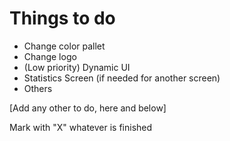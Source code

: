 # Things to do
* Change color pallet
* Change logo
* (Low priority) Dynamic UI
* Statistics Screen (if needed for another screen)
* Others

[Add any other to do, here and below]

Mark with "X" whatever is finished